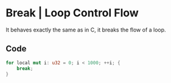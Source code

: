# Break | Loop Control Flow

It behaves exactly the same as in C, it breaks the flow of a loop.

## Code

```rust
for local mut i: u32 = 0; i < 1000; ++i; {
    break;
}
```